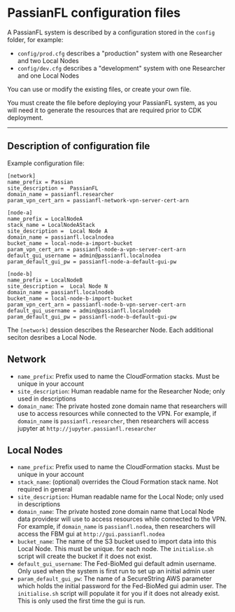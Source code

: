 # PassianFL configuration files

A PassianFL system is described by a configuration stored in the `config` folder, for example:
- `config/prod.cfg` describes a "production" system with one Researcher and two Local Nodes 
- `config/dev.cfg` describes a "development" system with one Researcher and one Local Nodes 

You can use or modify the existing files, or create your own file.

You must create the file before deploying your PassianFL system, as you will need it to generate
the resources that are required prior to CDK deployment.

---

## Description of configuration file

Example configuration file:
```
[network]
name_prefix = Passian
site_description =  PassianFL
domain_name = passianfl.researcher
param_vpn_cert_arn = passianfl-network-vpn-server-cert-arn

[node-a]
name_prefix = LocalNodeA
stack_name = LocalNodeAStack
site_description =  Local Node A
domain_name = passianfl.localnodea
bucket_name = local-node-a-import-bucket
param_vpn_cert_arn = passianfl-node-a-vpn-server-cert-arn
default_gui_username = admin@passianfl.localnodea
param_default_gui_pw = passianfl-node-a-default-gui-pw

[node-b]
name_prefix = LocalNodeB
site_description =  Local Node N
domain_name = passianfl.localnodeb
bucket_name = local-node-b-import-bucket
param_vpn_cert_arn = passianfl-node-b-vpn-server-cert-arn
default_gui_username = admin@passianfl.localnodeb
param_default_gui_pw = passianfl-node-b-default-gui-pw
```

The `[network]` dession describes the Researcher Node.
Each additional seciton desribes a Local Node.

## Network

- `name_prefix`: Prefix used to name the CloudFormation stacks. Must be unique in your account
- `site_description`: Human readable name for the Researcher Node; only used in descriptions
- `domain_name`: The private hosted zone domain name that researchers will use to access resources 
while connected to the VPN. For example, if `domain_name` is `passianfl.researcher`, then 
researchers will access jupyter at `http://jupyter.passianfl.researcher`

## Local Nodes
- `name_prefix`: Prefix used to name the CloudFormation stacks. Must be unique in your account
- `stack_name`: (optional) overrides the Cloud Formation stack name. Not required in general
- `site_description`: Human readable name for the Local Node; only used in descriptions
- `domain_name`: The private hosted zone domain name that Local Node data providesr will use to access resources 
while connected to the VPN. For example, if `domain_name` is `passianfl.nodea`, then 
researchers will access the FBM gui at `http://gui.passianfl.nodea`
- `bucket_name`: The name of the S3 bucket used to import data into this Local Node. This must be unique.
for each node. The `initialise.sh` script will create the bucket if it does not exist.
- `default_gui_username`: The Fed-BioMed gui default admin username. Only used when the system is first run to set up an initial admin user
- `param_default_gui_pw`: The name of a SecureString AWS parameter which holds the initial password for the Fed-BioMed gui admin user.
The `initialise.sh` script will populate it for you if it does not already exist. This is only used the first time
the gui is run. 
